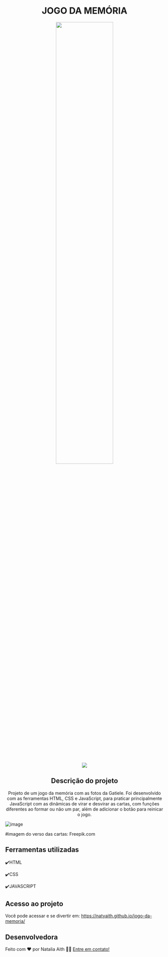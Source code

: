 <h1 align="center">JOGO DA MEMÓRIA</h1>

<p align="center">
<img width=60% src="https://user-images.githubusercontent.com/61480327/214454876-29319cf8-ef9b-4ebc-83fa-277555c89ee1.png">
</p>
<p align="center">
<img src="http://img.shields.io/static/v1?label=STATUS&message=CONCLUIDO&color=GREEN&style=for-the-badge"/>
</p>



<h2 align="center">Descrição do projeto </h2>

<p align="center">
  Projeto de um jogo da memória com as fotos da Gatiele. 
  Foi desenvolvido com as ferramentas HTML, CSS e JavaScript, para praticar principalmente JavaScript com as dinâmicas de virar e desvirar as cartas, com funções diferentes ao formar ou não um par, além de adicionar o botão para reinicar o jogo.
  
  ![image](https://user-images.githubusercontent.com/61480327/215824826-5e446997-635a-48a1-8d8b-49b9f69dca08.png)

  #imagem do verso das cartas: Freepik.com
</p>

## Ferramentas utilizadas
:heavy_check_mark:HTML

:heavy_check_mark:CSS

:heavy_check_mark:JAVASCRIPT
###

## Acesso ao projeto

Você pode acessar e se divertir em: https://natyaith.github.io/jogo-da-memoria/

## Desenvolvedora

Feito com ❤️ por Natalia Aith 👋🏽 [Entre em contato!](https://www.linkedin.com/in/natalia-aith)


